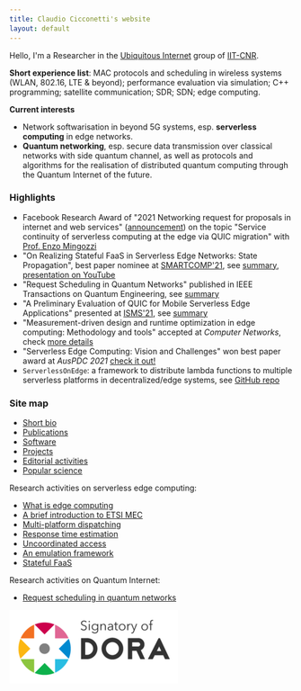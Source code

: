 ```yaml
---
title: Claudio Cicconetti's website
layout: default
---
```


Hello, I'm a Researcher in the [Ubiquitous Internet](http://cnd.iit.cnr.it/) group of [IIT-CNR](http://www.iit.cnr.it/).

**Short experience list**: MAC protocols and scheduling in wireless systems (WLAN, 802.16, LTE & beyond); performance evaluation via simulation; C++ programming; satellite communication; SDR; SDN; edge computing.

**Current interests**

- Network softwarisation in beyond 5G systems, esp. **serverless computing** in edge networks.
- **Quantum networking**, esp. secure data transmission over classical networks with side quantum channel, as well as protocols and algorithms for the realisation of distributed quantum computing through the Quantum Internet of the future.

### Highlights

- Facebook Research Award of "2021 Networking request for proposals in internet and web services" ([announcement](https://research.fb.com/blog/2021/08/announcing-the-winners-of-the-2021-networking-request-for-proposals-in-internet-and-web-services/)) on the topic "Service continuity of serverless computing at the edge via QUIC migration" with [Prof. Enzo Mingozzi](http://www2.ing.unipi.it/~a009395/home/index.htm)
- "On Realizing Stateful FaaS in Serverless Edge Networks: State Propagation", best paper nominee at [SMARTCOMP'21](https://www.smart-comp.info/), see [summary](statefulfaas.md), [presentation on YouTube](https://youtu.be/gc1pQ56UMAA)
- "Request Scheduling in Quantum Networks" published in IEEE Transactions on Quantum Engineering, see [summary](tqe2021.md)
- "A Preliminary Evaluation of QUIC for Mobile Serverless Edge Applications" presented at [ISMS'21](http://wowmom2021.iit.cnr.it/workshops/isms-2021/), see [summary](isms2021.md)
- "Measurement-driven design and runtime optimization in edge computing: Methodology and tools" accepted at _Computer Networks_, check [more details](mecperf.md)
- "Serverless Edge Computing: Vision and Challenges" won best paper award at _AusPDC 2021_ [check it out!](https://dl.acm.org/doi/10.1145/3437378.3444367)
- `ServerlessOnEdge`: a framework to distribute lambda functions to multiple serverless platforms in decentralized/edge systems, see [GitHub repo](https://github.com/ccicconetti/serverlessonedge)

### Site map


- [Short bio](bio.md)
- [Publications](publications.md)
- [Software](software.md)
- [Projects](projects.md)
- [Editorial activities](editorial.md)
- [Popular science](popular.md)

Research activities on serverless edge computing:
- [What is edge computing](edgecomputing.md)
- [A brief introduction to ETSI MEC](serverless-etsi.md)
- [Multi-platform dispatching](cloudcom2018.md)
- [Response time estimation](percom2019.md)
- [Uncoordinated access](uncoord.md)
- [An emulation framework](simpat.md)
- [Stateful FaaS](statefulfaas.md)

Research activities on Quantum Internet:
- [Request scheduling in quantum networks](tqe2021.md)

[![](pictures/Dorabadge1.png)](https://sfdora.org/)

